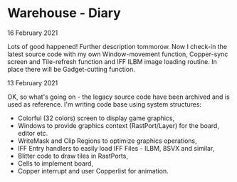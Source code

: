 # Warehouse - Diary

16 February 2021

Lots of good happened! Further description tommorow. Now I check-in the latest
source code with my own Window-movement function, Copper-sync screen and 
Tile-refresh function and IFF ILBM image loading routine. In place there
will be Gadget-cutting function.

13 February 2021

OK, so what's going on - the legacy source code have been archived and is used as
reference.
I'm writing code base using system structures:
- Colorful (32 colors) screen to display game graphics,
- Windows to provide graphics context (RastPort/Layer) for the board, editor etc.
- WriteMask and Clip Regions to optimize graphics operations,
- IFF Entry handlers to easily load IFF Files - ILBM, 8SVX and similar,
- Blitter code to draw tiles in RastPorts,
- Cells to implement board,
- Copper interrupt and user Copperlist for animation.